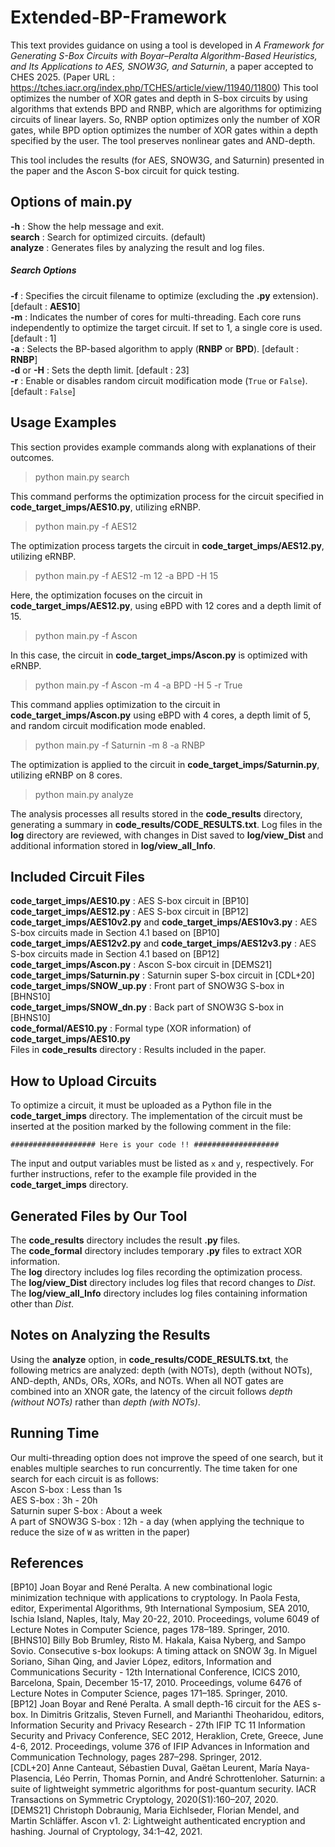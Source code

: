 # Extended-BP-Framework
This text provides guidance on using a tool is developed in *A Framework for Generating S-Box Circuits with Boyar–Peralta Algorithm-Based Heuristics, and Its Applications to AES, SNOW3G, and Saturnin*, a paper accepted to CHES 2025. 
(Paper URL : https://tches.iacr.org/index.php/TCHES/article/view/11940/11800)
This tool optimizes the number of XOR gates and depth in S-box circuits by using algorithms that extends BPD and RNBP, which are algorithms for optimizing circuits of linear layers.
So, RNBP option optimizes only the number of XOR gates, while BPD option optimizes the number of XOR gates within a depth specified by the user.
The tool preserves nonlinear gates and AND-depth.

This tool includes the results (for AES, SNOW3G, and Saturnin) presented in the paper and the Ascon S-box circuit for quick testing.

## Options of main.py
**-h** : Show the help message and exit.  
**search** : Search for optimized circuits. (default)  
**analyze** : Generates files by analyzing the result and log files.  

##### Search Options
**-f** : Specifies the circuit filename to optimize (excluding the **.py** extension). [default : **AES10**]  
**-m** : Indicates the number of cores for multi-threading. Each core runs independently to optimize the target circuit. If set to 1, a single core is used. [default : 1]  
**-a** : Selects the BP-based algorithm to apply (**RNBP** or **BPD**). [default : **RNBP**]  
**-d** or **-H** : Sets the depth limit. [default : 23]  
**-r** : Enable or disables random circuit modification mode (```True``` or ```False```). [default : ```False```]  

## Usage Examples
This section provides example commands along with explanations of their outcomes.

>python main.py search

This command performs the optimization process for the circuit specified in 
**code_target_imps/AES10.py**, utilizing eRNBP.

>python main.py -f AES12

The optimization process targets the circuit in **code_target_imps/AES12.py**, utilizing eRNBP.

>python main.py -f AES12 -m 12 -a BPD -H 15

Here, the optimization focuses on the circuit in **code_target_imps/AES12.py**, using eBPD with 12 cores and a depth limit of 15.

>python main.py -f Ascon

In this case, the circuit in **code_target_imps/Ascon.py** is optimized with eRNBP.

>python main.py -f Ascon -m 4 -a BPD -H 5 -r True

This command applies optimization to the circuit in **code_target_imps/Ascon.py** using eBPD with 4 cores, a depth limit of 5, and random circuit modification mode enabled.

>python main.py -f Saturnin -m 8 -a RNBP

The optimization is applied to the circuit in **code_target_imps/Saturnin.py**, utilizing eRNBP on 8 cores.

>python main.py analyze

The analysis processes all results stored in the **code_results** directory, generating a summary in **code_results/CODE_RESULTS.txt**. Log files in the **log** directory are reviewed, with changes in Dist saved to **log/view_Dist** and additional information stored in **log/view_all_Info**.

## Included Circuit Files
**code_target_imps/AES10.py** : AES S-box circuit in [BP10]  
**code_target_imps/AES12.py** : AES S-box circuit in [BP12]  
**code_target_imps/AES10v2.py** and **code_target_imps/AES10v3.py** : AES S-box circuits made in Section 4.1 based on [BP10]  
**code_target_imps/AES12v2.py** and **code_target_imps/AES12v3.py** : AES S-box circuits made in Section 4.1 based on [BP12]  
**code_target_imps/Ascon.py** : Ascon S-box circuit in [DEMS21]  
**code_target_imps/Saturnin.py** : Saturnin super S-box circuit in [CDL+20]  
**code_target_imps/SNOW_up.py** : Front part of SNOW3G S-box in [BHNS10]  
**code_target_imps/SNOW_dn.py** : Back part of SNOW3G S-box in [BHNS10]  
**code_formal/AES10.py** : Formal type (XOR information) of **code_target_imps/AES10.py**  
Files in **code_results** directory : Results included in the paper.  

## How to Upload Circuits
To optimize a circuit, it must be uploaded as a Python file in the **code_target_imps** directory.
The implementation of the circuit must be inserted at the position marked by the following comment in the file:

```################### Here is your code !! ###################```

The input and output variables must be listed as ```x``` and ```y```, respectively.
For further instructions, refer to the example file provided in the **code_target_imps** directory.

## Generated Files by Our Tool
The **code_results** directory includes the result **.py** files.  
The **code_formal** directory includes temporary **.py** files to extract XOR information.  
The **log** directory includes log files recording the optimization process.  
The **log/view_Dist** directory includes log files that record changes to *Dist*.  
The **log/view_all_Info** directory includes log files containing information other than *Dist*.  

## Notes on Analyzing the Results
Using the **analyze** option, in **code_results/CODE_RESULTS.txt**, the following metrics are analyzed: depth (with NOTs), depth (without NOTs), AND-depth, ANDs, ORs, XORs, and NOTs.
When all NOT gates are combined into an XNOR gate, the latency of the circuit follows *depth (without NOTs)* rather than *depth (with NOTs)*.

## Running Time
Our multi-threading option does not improve the speed of one search, but it enables multiple searches to run concurrently. The time taken for one search for each circuit is as follows:  
Ascon S-box : Less than 1s  
AES S-box : 3h - 20h  
Saturnin super S-box : About a week  
A part of SNOW3G S-box : 12h - a day (when applying the technique to reduce the size of ```W``` as written in the paper)  

## References
[BP10] Joan Boyar and René Peralta. A new combinational logic minimization technique with applications to cryptology. In Paola Festa, editor, Experimental Algorithms, 9th International Symposium, SEA 2010, Ischia Island, Naples, Italy, May 20-22, 2010. Proceedings, volume 6049 of Lecture Notes in Computer Science, pages 178–189. Springer, 2010.  
[BHNS10] Billy Bob Brumley, Risto M. Hakala, Kaisa Nyberg, and Sampo Sovio. Consecutive s-box lookups: A timing attack on SNOW 3g. In Miguel Soriano, Sihan Qing, and Javier López, editors, Information and Communications Security - 12th International Conference, ICICS 2010, Barcelona, Spain, December 15-17, 2010. Proceedings, volume 6476 of Lecture Notes in Computer Science, pages 171–185. Springer, 2010.  
[BP12] Joan Boyar and René Peralta. A small depth-16 circuit for the AES s-box. In Dimitris Gritzalis, Steven Furnell, and Marianthi Theoharidou, editors, Information Security and Privacy Research - 27th IFIP TC 11 Information Security and Privacy Conference, SEC 2012, Heraklion, Crete, Greece, June 4-6, 2012. Proceedings, volume 376 of IFIP Advances in Information and Communication Technology, pages 287–298. Springer, 2012.  
[CDL+20] Anne Canteaut, Sébastien Duval, Gaëtan Leurent, María Naya-Plasencia, Léo Perrin, Thomas Pornin, and André Schrottenloher. Saturnin: a suite of lightweight symmetric algorithms for post-quantum security. IACR Transactions on Symmetric Cryptology, 2020(S1):160–207, 2020.  
[DEMS21] Christoph Dobraunig, Maria Eichlseder, Florian Mendel, and Martin Schläffer. Ascon v1. 2: Lightweight authenticated encryption and hashing. Journal of Cryptology, 34:1–42, 2021.  
